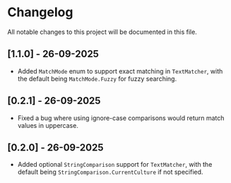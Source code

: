 ﻿# Changelog

All notable changes to this project will be documented in this file.

## [1.1.0] - 26-09-2025

- Added `MatchMode` enum to support exact matching in `TextMatcher`, with the default being `MatchMode.Fuzzy` for fuzzy searching.

## [0.2.1] - 26-09-2025

- Fixed a bug where using ignore-case comparisons would return match values in uppercase.

## [0.2.0] - 26-09-2025

- Added optional `StringComparison` support for `TextMatcher`, with the default being `StringComparison.CurrentCulture` if not specified.
